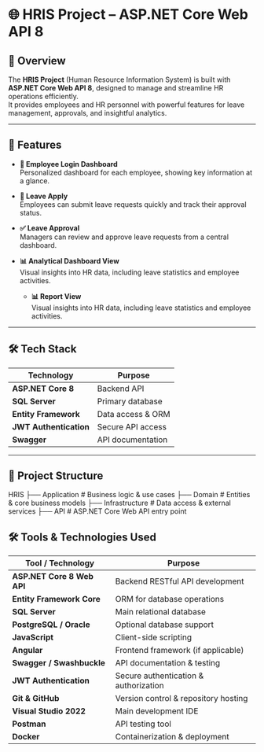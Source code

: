 # 🌐 HRIS Project – ASP.NET Core Web API 8

## 📌 Overview
The **HRIS Project** (Human Resource Information System) is built with **ASP.NET Core Web API 8**, designed to manage and streamline HR operations efficiently.  
It provides employees and HR personnel with powerful features for leave management, approvals, and insightful analytics.

---

## 🚀 Features

- **🔐 Employee Login Dashboard**  
  Personalized dashboard for each employee, showing key information at a glance.

- **📝 Leave Apply**  
  Employees can submit leave requests quickly and track their approval status.

- **✅ Leave Approval**  
  Managers can review and approve leave requests from a central dashboard.

- **📊 Analytical Dashboard View**  
  Visual insights into HR data, including leave statistics and employee activities.

  - **📊 Report View**  
  Visual insights into HR data, including leave statistics and employee activities.

---

## 🛠️ Tech Stack

| Technology         | Purpose                              |
|--------------------|--------------------------------------|
| **ASP.NET Core 8** | Backend API                          |
| **SQL Server**     | Primary database                     |
| **Entity Framework** | Data access & ORM                   |
| **JWT Authentication** | Secure API access                 |
| **Swagger**        | API documentation                    |

---

## 📂 Project Structure
HRIS
├── Application # Business logic & use cases
├── Domain # Entities & core business models
├── Infrastructure # Data access & external services
├── API # ASP.NET Core Web API entry point

## 🛠 Tools & Technologies Used

| Tool / Technology         | Purpose                                         |
|---------------------------|-------------------------------------------------|
| **ASP.NET Core 8 Web API** | Backend RESTful API development                 |
| **Entity Framework Core** | ORM for database operations                     |
| **SQL Server**            | Main relational database                        |
| **PostgreSQL / Oracle**   | Optional database support                       |
| **JavaScript**            | Client-side scripting                           |
| **Angular**               | Frontend framework (if applicable)              |
| **Swagger / Swashbuckle** | API documentation & testing                     |
| **JWT Authentication**    | Secure authentication & authorization           |
| **Git & GitHub**          | Version control & repository hosting            |
| **Visual Studio 2022**    | Main development IDE                            |
| **Postman**               | API testing tool                                |
| **Docker**                | Containerization & deployment                   |
